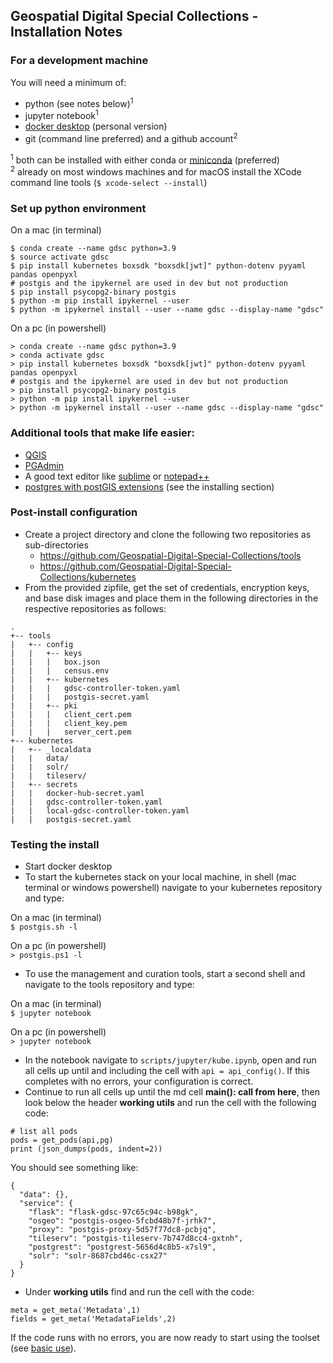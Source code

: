 ## Geospatial Digital Special Collections - Installation Notes

### For a development machine  

You will need a minimum of:  

- python (see notes below)<sup>1</sup>  
- jupyter notebook<sup>1</sup>  
- [docker desktop](https://www.docker.com/products/personal/) (personal version)  
- git (command line preferred) and a github account<sup>2</sup>  

<sup>1</sup> both can be installed with either conda or [miniconda](https://docs.conda.io/projects/miniconda/en/latest/miniconda-install.html) (preferred)  
<sup>2</sup> already on most windows machines and for macOS install the XCode command line tools (```$ xcode-select --install```)  

### Set up python environment  

On a mac (in terminal)  
```
$ conda create --name gdsc python=3.9
$ source activate gdsc
$ pip install kubernetes boxsdk "boxsdk[jwt]" python-dotenv pyyaml pandas openpyxl 
# postgis and the ipykernel are used in dev but not production
$ pip install psycopg2-binary postgis
$ python -m pip install ipykernel --user
$ python -m ipykernel install --user --name gdsc --display-name "gdsc"
```

On a pc (in powershell)  
```
> conda create --name gdsc python=3.9
> conda activate gdsc
> pip install kubernetes boxsdk "boxsdk[jwt]" python-dotenv pyyaml pandas openpyxl 
# postgis and the ipykernel are used in dev but not production
> pip install psycopg2-binary postgis
> python -m pip install ipykernel --user
> python -m ipykernel install --user --name gdsc --display-name "gdsc"
```

### Additional tools that make life easier:  

- [QGIS](https://qgis.org/en/site/forusers/download.html)  
- [PGAdmin](https://www.pgadmin.org/download/)  
- A good text editor like [sublime](https://www.sublimetext.com/3) or [notepad++](https://notepad-plus-plus.org/downloads/)  
- [postgres with postGIS extensions](https://postgis.net/documentation/getting_started/) (see the installing section)  

### Post-install configuration  

- Create a project directory and clone the following two repositories as sub-directories  
   - https://github.com/Geospatial-Digital-Special-Collections/tools   
   - https://github.com/Geospatial-Digital-Special-Collections/kubernetes  
- From the provided zipfile, get the set of credentials, encryption keys, and base disk images and place them in the following directories in the respective repositories as follows:  

```
.  
+-- tools  
|   +-- config  
|   |   +-- keys  
|   |   |   box.json
|   |   |   census.env  
|   |   +-- kubernetes  
|   |   |   gdsc-controller-token.yaml
|   |   |   postgis-secret.yaml  
|   |   +-- pki 
|   |   |   client_cert.pem  
|   |   |   client_key.pem  
|   |   |   server_cert.pem  
+-- kubernetes  
|   +-- _localdata  
|   |   data/  
|   |   solr/  
|   |   tileserv/  
|   +-- secrets  
|   |   docker-hub-secret.yaml  
|   |   gdsc-controller-token.yaml  
|   |   local-gdsc-controller-token.yaml  
|   |   postgis-secret.yaml
```  

### Testing the install  

- Start docker desktop  
- To start the kubernetes stack on your local machine, in shell (mac terminal or windows powershell) navigate to your kubernetes repository and type:  

On a mac (in terminal)  
```$ postgis.sh -l```  

On a pc (in powershell)  
```> postgis.ps1 -l```  

- To use the management and curation tools, start a second shell and navigate to the tools repository and type:  

On a mac (in terminal)  
```$ jupyter notebook```  

On a pc (in powershell)  
```> jupyter notebook```  

- In the notebook navigate to ```scripts/jupyter/kube.ipynb```, open and run all cells up until and including the cell with ```api = api_config()```. If this completes with no errors, your configuration is correct.  
- Continue to run all cells up until the md cell __main(): call from here__, then look below the header __working utils__ and run the cell with the following code:

```
# list all pods
pods = get_pods(api,pg)
print (json_dumps(pods, indent=2))
```

You should see something like:  

```
{
  "data": {},
  "service": {
    "flask": "flask-gdsc-97c65c94c-b98gk",
    "osgeo": "postgis-osgeo-5fcbd48b7f-jrhk7",
    "proxy": "postgis-proxy-5d57f77dc8-pcbjq",
    "tileserv": "postgis-tileserv-7b747d8cc4-gxtnh",
    "postgrest": "postgrest-5656d4c8b5-x7sl9",
    "solr": "solr-8687cbd46c-csx27"
  }
}
```

- Under __working utils__ find and run the cell with the code:  

```
meta = get_meta('Metadata',1)
fields = get_meta('MetadataFields',2)
```

If the code runs with no errors, you are now ready to start using the toolset (see [basic use](gdsc_use.md)).  